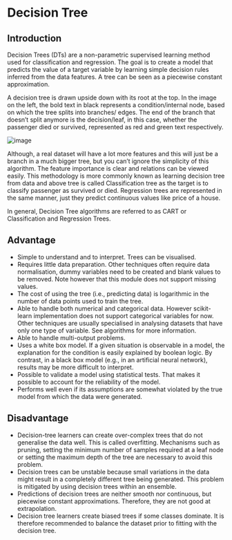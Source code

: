 # Decision Tree

## Introduction


Decision Trees (DTs) are a non-parametric supervised learning method used for classification and regression. The goal is to create a model that predicts the value of a target variable by learning simple decision rules inferred from the data features. A tree can be seen as a piecewise constant approximation.

A decision tree is drawn upside down with its root at the top. In the image on the left, the bold text in black represents a condition/internal node, based on which the tree splits into branches/ edges. The end of the branch that doesn’t split anymore is the decision/leaf, in this case, whether the passenger died or survived, represented as red and green text respectively.

![image](https://user-images.githubusercontent.com/60442877/147900468-0addb3d1-35a1-465e-ab14-f505ccf4ee12.png)

Although, a real dataset will have a lot more features and this will just be a branch in a much bigger tree, but you can’t ignore the simplicity of this algorithm. The feature importance is clear and relations can be viewed easily. This methodology is more commonly known as learning decision tree from data and above tree is called Classification tree as the target is to classify passenger as survived or died. Regression trees are represented in the same manner, just they predict continuous values like price of a house. 

In general, Decision Tree algorithms are referred to as CART or Classification and Regression Trees.


## Advantage

- Simple to understand and to interpret. Trees can be visualised.
- Requires little data preparation. Other techniques often require data normalisation, dummy variables need to be created and blank values to be removed. Note however that this module does not support missing values.
- The cost of using the tree (i.e., predicting data) is logarithmic in the number of data points used to train the tree.
- Able to handle both numerical and categorical data. However scikit-learn implementation does not support categorical variables for now. Other techniques are usually specialised in analysing datasets that have only one type of variable. See algorithms for more information.
- Able to handle multi-output problems.
- Uses a white box model. If a given situation is observable in a model, the explanation for the condition is easily explained by boolean logic. By contrast, in a black box model (e.g., in an artificial neural network), results may be more difficult to interpret.
- Possible to validate a model using statistical tests. That makes it possible to account for the reliability of the model.
- Performs well even if its assumptions are somewhat violated by the true model from which the data were generated.

## Disadvantage

- Decision-tree learners can create over-complex trees that do not generalise the data well. This is called overfitting. Mechanisms such as pruning, setting the minimum number of samples required at a leaf node or setting the maximum depth of the tree are necessary to avoid this problem.
- Decision trees can be unstable because small variations in the data might result in a completely different tree being generated. This problem is mitigated by using decision trees within an ensemble.
- Predictions of decision trees are neither smooth nor continuous, but piecewise constant approximations. Therefore, they are not good at extrapolation.
- Decision tree learners create biased trees if some classes dominate. It is therefore recommended to balance the dataset prior to fitting with the decision tree.
